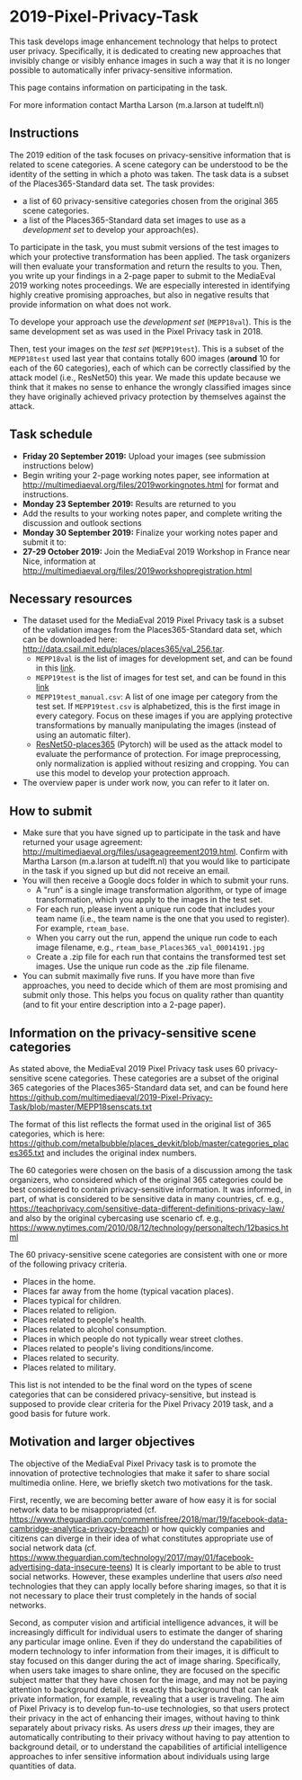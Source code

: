 # 2019-Pixel-Privacy-Task

This task develops image enhancement technology that helps to protect user privacy. Specifically, it is dedicated to creating new approaches that invisibly change or visibly enhance images in such a way that it is no longer possible to automatically infer privacy-sensitive information.

This page contains information on participating in the task.

For more information contact Martha Larson (m.a.larson at tudelft.nl)

## Instructions
The 2019 edition of the task focuses on privacy-sensitive information that is related to scene categories.
A scene category can be understood to be the identity of the setting in which a photo was taken.
The task data is a subset of the Places365-Standard data set.
The task provides:
* a list of 60 privacy-sensitive categories chosen from the original 365 scene categories.
* a list of the Places365-Standard data set images to use as a *development set* to develop your approach(es).

To participate in the task, you must submit versions of the test images to which your protective transformation has been applied. The task organizers will then evaluate your transformation and return the results to you. Then, you write up your findings in a 2-page paper to submit to the MediaEval 2019 working notes proceedings. We are especially interested in identifying highly creative promising approaches, but also in negative results that provide information on what does not work.

To develope your approach use the *development set* (`MEPP18val`). This is the same development set as was used in the Pixel Privacy task in 2018. 

Then, test your images on the *test set* (`MEPP19test`). This is a subset of the `MEPP18test` used last year that contains totally 600 images (**around** 10 for each of the 60 categories), each of which can be correctly classified by the attack model (i.e., ResNet50) this year. We made this update because we think that it makes no sense to enhance the wrongly classified images since they have originally achieved privacy protection by themselves against the attack.

## Task schedule
* **Friday 20 September 2019:** Upload your images (see submission instructions below)
* Begin writing your 2-page working notes paper, see information at http://multimediaeval.org/files/2019workingnotes.html for format and instructions.
* **Monday 23 September 2019:** Results are returned to you
* Add the results to your working notes paper, and complete writing the discussion and outlook sections
* **Monday 30 September 2019:** Finalize your working notes paper and submit it to: <link to be posted>
* **27-29 October 2019:** Join the MediaEval 2019 Workshop in France near Nice, information at http://multimediaeval.org/files/2019workshopregistration.html 

## Necessary resources
* The dataset used for the MediaEval 2019 Pixel Privacy task is a subset of the validation images from the Places365-Standard data set, which can be downloaded here: http://data.csail.mit.edu/places/places365/val_256.tar. 
  * `MEPP18val` is the list of images for development set, and can be found in this [link](https://github.com/multimediaeval/2018-Pixel-Privacy-Task/blob/82b3352c75c3e3bba736fc837864bbead83138b1/MEPP18labels/MEPP18val.csv).
  * `MEPP19test` is the list of images for test set, and can be found in this [link](https://github.com/multimediaeval/2019-Pixel-Privacy-Task/tree/master/MEPP19labels)
  * `MEPP19test_manual.csv`: A list of one image per category from the test set. If `MEPP19test.csv` is alphabetized, this is the first image in every category. Focus on these images if you are applying protective transformations by manually manipulating the images (instead of using an automatic filter).
  * [ResNet50-places365](http://places2.csail.mit.edu/models_places365/resnet50_places365.pth.tar) (Pytorch) will be used as the attack model to evaluate the performance of protection. For image preprocessing, only normalization is applied without resizing and cropping. You can use this model to develop your protection approach.
* The overview paper is under work now, you can refer to it later on.

## How to submit
* Make sure that you have signed up to participate in the task and have returned your usage agreement: http://multimediaeval.org/files/usageagreement2019.html. Confirm with Martha Larson (m.a.larson at tudelft.nl) that you would like to participate in the task if you signed up but did not receive an email.
* You will then receive a Google docs folder in which to submit your runs. 
  * A "run" is a single image transformation algorithm, or type of image transformation, which you apply to the images in the test set.
  * For each run, please invent a unique run code that includes your team name (i.e., the team name is the one that you used to register). For example, `rteam_base`. 
  * When you carry out the run, append the unique run code to each image filename, e.g., `rteam_base_Places365_val_00014191.jpg`
  * Create a .zip file for each run that contains the transformed test set images. Use the unique run code as the .zip file filename. 
* You can submit maximally five runs. If you have more than five approaches, you need to decide which of them are most promising and submit only those. This helps you focus on quality rather than quantity (and to fit your entire description into a 2-page paper).

## Information on the privacy-sensitive scene categories
As stated above, the MediaEval 2019 Pixel Privacy task uses 60 privacy-sensitive scene categories.
These categories are a subset of the original 365 categories of the Places365-Standard data set, and can be found here
https://github.com/multimediaeval/2019-Pixel-Privacy-Task/blob/master/MEPP18senscats.txt

The format of this list reflects the format used in the original list of 365 categories, which is here: https://github.com/metalbubble/places_devkit/blob/master/categories_places365.txt and includes the original index numbers.

The 60 categories were chosen on the basis of a discussion among the task organizers, who considered which of the original 365 categories could be best considered to contain privacy-sensitive information. It was informed, in part, of what is considered to be sensitive data in many countries, cf. e.g., https://teachprivacy.com/sensitive-data-different-definitions-privacy-law/ and also by the original cybercasing use scenario cf. e.g., https://www.nytimes.com/2010/08/12/technology/personaltech/12basics.html 

The 60 privacy-sensitive scene categories are consistent with one or more of the following privacy criteria. 

* Places in the home.
* Places far away from the home (typical vacation places).
* Places typical for children.
* Places related to religion.
* Places related to people's health.
* Places related to alcohol consumption.
* Places in which people do not typically wear street clothes.
* Places related to people's living conditions/income.
* Places related to security.
* Places related to military.

This list is not intended to be the final word on the types of scene categories that can be considered privacy-sensitive, but instead is supposed to provide clear criteria for the Pixel Privacy 2019 task, and a good basis for future work.

## Motivation and larger objectives
The objective of the MediaEval Pixel Privacy task is to promote the innovation of protective technologies that make it safer to share social multimedia online. Here, we briefly sketch two motivations for the task.

First, recently, we are becoming better aware of how easy it is for social network data to be misappropriated (cf. https://www.theguardian.com/commentisfree/2018/mar/19/facebook-data-cambridge-analytica-privacy-breach) or how quickly companies and citizens can diverge in their idea of what constitutes appropriate use of social network data (cf. https://www.theguardian.com/technology/2017/may/01/facebook-advertising-data-insecure-teens)
It is clearly important to be able to trust social networks.
However, these examples underline that users *also* need technologies that they can apply locally before sharing images, so that it is not necessary to place their trust completely in the hands of social networks.

Second, as computer vision and artificial intelligence advances, it will be increasingly difficult for individual users to estimate the danger of sharing any particular image online.
Even if they do understand the capabilities of modern technology to infer information from their images, it is difficult to stay focused on this danger during the act of image sharing.
Specifically, when users take images to share online, they are focused on the specific subject matter that they have chosen for the image, and may not be paying attention to background detail.
It is exactly this background that can leak private information, for example, revealing that a user is traveling.
The aim of Pixel Privacy is to develop fun-to-use technologies, so that users protect their privacy in the act of enhancing their images, without having to think separately about privacy risks.
As users *dress up* their images, they are automatically contributing to their privacy without having to pay attention to background detail, or to understand the capabilities of artificial intelligence approaches to infer sensitive information about individuals using large quantities of data.
